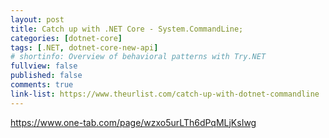 ```yaml
---
layout: post
title: Catch up with .NET Core - System.CommandLine;
categories: [dotnet-core]
tags: [.NET, dotnet-core-new-api]
# shortinfo: Overview of behavioral patterns with Try.NET
fullview: false
published: false
comments: true
link-list: https://www.theurlist.com/catch-up-with-dotnet-commandline
---
```


<https://www.one-tab.com/page/wzxo5urLTh6dPqMLjKsIwg>
